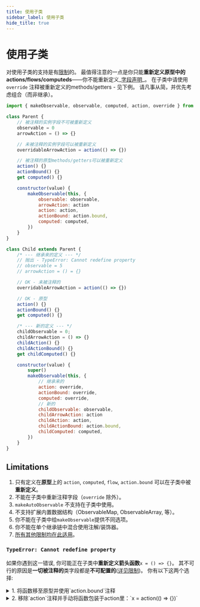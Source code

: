 ```yaml
---
title: 使用子类
sidebar_label: 使用子类
hide_title: true
---
```


<script async type="text/javascript" src="//cdn.carbonads.com/carbon.js?serve=CEBD4KQ7&placement=mobxjsorg" id="_carbonads_js"></script>

# 使用子类

对使用子类的支持是有[限制](#limitations)的。 最值得注意的一点是你只能**重新定义原型中的 actions/flows/computeds**——你不能重新定义_[字段声明](https://developer.mozilla.org/en-US/docs/Web/JavaScript/Reference/Classes#field_declarations)_。 在子类中请使用 `override` 注释被重新定义的methods/getters - 见下例。 请凡事从简，并优先考虑组合（而非继承）。

```javascript
import { makeObservable, observable, computed, action, override } from "mobx"

class Parent {
    // 被注释的实例字段不可被重新定义
    observable = 0
    arrowAction = () => {}

    // 未被注释的实例字段可以被重新定义
    overridableArrowAction = action(() => {})

    // 被注释的原型methods/getters可以被重新定义
    action() {}
    actionBound() {}
    get computed() {}

    constructor(value) {
        makeObservable(this, {
            observable: observable,
            arrowAction: action
            action: action,
            actionBound: action.bound,
            computed: computed,
        })
    }
}

class Child extends Parent {
    /* --- 继承来的定义 --- */
    // 抛出 - TypeError: Cannot redefine property
    // observable = 5
    // arrowAction = () = {}

    // OK - 未被注释的
    overridableArrowAction = action(() => {})

    // OK - 原型
    action() {}
    actionBound() {}
    get computed() {}

    /* --- 新的定义 --- */
    childObservable = 0;
    childArrowAction = () => {}
    childAction() {}
    childActionBound() {}
    get childComputed() {}

    constructor(value) {
        super()
        makeObservable(this, {
            // 继承来的
            action: override,
            actionBound: override,
            computed: override,
            // 新的
            childObservable: observable,
            childArrowAction: action
            childAction: action,
            childActionBound: action.bound,
            childComputed: computed,
        })
    }
}
```

## Limitations

1. 只有定义在**原型**上的 `action`, `computed`, `flow`, `action.bound` 可以在子类中被**重新定义**。
1. 不能在子类中重新注释字段（`override` 除外）。
1. `makeAutoObservable` 不支持在子类中使用。
1. 不支持扩展内置数据结构（ObservableMap, ObservableArray, 等）。
1. 你不能在子类中给`makeObservable`提供不同选项。
1. 你不能在单个继承链中混合使用注解/装饰器。
1. [所有其他限制均在此适用](observable-state.html#limitations)。

### `TypeError: Cannot redefine property`

如果你遇到这一错误, 你可能正在子类中**重新定义箭头函数**`x = () => {}`。 其不可行的原因是**一切被注释的**类字段都是**不可配置的**([详见限制](observable-state.md#limitations))。 你有以下这两个选择:

<details><summary>1. 将函数移至原型并使用`action.bound`注释</summary>

```javascript
class Parent {
    // action = () => {};
    // =>
    action() {}

    constructor() {
        makeObservable(this, {
            action: action.bound
        })
    }
}
class Child {
    action() {}

    constructor() {
        super()
        makeObservable(this, {
            action: override
        })
    }
}
```

</details>
<details><summary>2. 移除`action`注释并手动将函数包装于action里：`x = action(() => {})`</summary>

```javascript
class Parent {
    // action = () => {};
    // =>
    action = action(() => {})

    constructor() {
        makeObservable(this, {}) // <-- 注释已被移除
    }
}
class Child {
    action = action(() => {})

    constructor() {
        super()
        makeObservable(this, {}) // <-- 注释已被移除
    }
}
```

</details>

